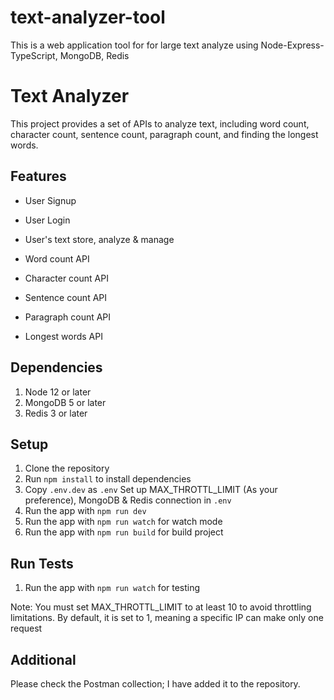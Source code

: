 # text-analyzer-tool
This is a web application tool for for large text analyze using Node-Express-TypeScript, MongoDB, Redis



# Text Analyzer

This project provides a set of APIs to analyze text, including word count, character count, sentence count, paragraph count, and finding the longest words.

## Features

- User Signup
- User Login
- User's text store, analyze & manage

- Word count API
- Character count API
- Sentence count API
- Paragraph count API
- Longest words API

## Dependencies
1. Node 12 or later
2. MongoDB 5 or later
3. Redis 3 or later

## Setup

1. Clone the repository
2. Run `npm install` to install dependencies
3. Copy `.env.dev` as `.env` Set up MAX_THROTTL_LIMIT (As your preference), MongoDB & Redis connection in `.env`
4. Run the app with `npm run dev`
5. Run the app with `npm run watch` for watch mode
6. Run the app with `npm run build` for build project

## Run Tests
1. Run the app with `npm run watch` for testing


Note: You must set MAX_THROTTL_LIMIT to at least 10 to avoid throttling limitations. By default, it is set to 1, meaning a specific IP can make only one request

## Additional
Please check the Postman collection; I have added it to the repository.